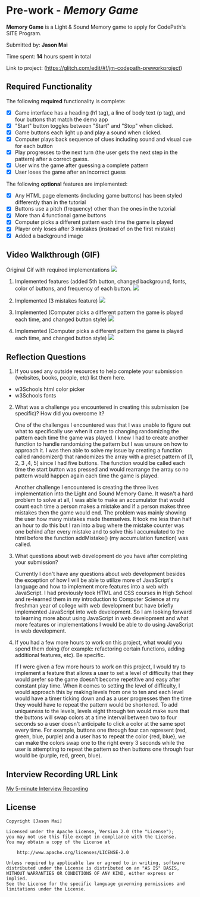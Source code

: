 # Pre-work - *Memory Game*

**Memory Game** is a Light & Sound Memory game to apply for CodePath's SITE Program. 

Submitted by: **Jason Mai**

Time spent: **14** hours spent in total

Link to project: (https://glitch.com/edit/#!/jm-codepath-preworkproject)

## Required Functionality

The following **required** functionality is complete:

* [X] Game interface has a heading (h1 tag), a line of body text (p tag), and four buttons that match the demo app
* [X] "Start" button toggles between "Start" and "Stop" when clicked. 
* [X] Game buttons each light up and play a sound when clicked. 
* [X] Computer plays back sequence of clues including sound and visual cue for each button
* [X] Play progresses to the next turn (the user gets the next step in the pattern) after a correct guess. 
* [X] User wins the game after guessing a complete pattern
* [X] User loses the game after an incorrect guess

The following **optional** features are implemented:

* [X] Any HTML page elements (including game buttons) has been styled differently than in the tutorial
* [X] Buttons use a pitch (frequency) other than the ones in the tutorial
* [X] More than 4 functional game buttons
* [X] Computer picks a different pattern each time the game is played
* [X] Player only loses after 3 mistakes (instead of on the first mistake)
* [X] Added a background image  

## Video Walkthrough (GIF)
Original Gif with required implementations
![](http://g.recordit.co/GeXQhU4UJa.gif)

1. Implemented features (added 5th button, changed background, fonts, color of buttons, and frequency of each button.
![](http://g.recordit.co/k48WBmG38F.gif)

2. Implemented (3 mistakes feature)
![](http://g.recordit.co/6z2QFHR3pl.gif)

3. Implemented (Computer picks a different pattern the game is played each time, and changed button style)
![](http://g.recordit.co/B5CjTEgoDB.gif)

3. Implemented (Computer picks a different pattern the game is played each time, and changed button style)
![](http://g.recordit.co/tcoAGxOXzZ.gif)

## Reflection Questions
1. If you used any outside resources to help complete your submission (websites, books, people, etc) list them here. 
- w3Schools html color picker
- w3Schools fonts

2. What was a challenge you encountered in creating this submission (be specific)? How did you overcome it? 


    One of the challenges I encountered was that I was unable to figure out what to specifically use when it came to changing randomizing the pattern each time the game was played. I knew I had to create another function to handle randomizing the pattern but I was unsure on how to approach it. I was then able to solve my issue by creating a function called randomizer() that randomizes the array with a preset pattern of [1, 2, 3 ,4, 5] since I had five buttons. The function would be called each time the start button was pressed and would rearrange the array so no pattern would happen again each time the game is played. 

    Another challenge I encountered is creating the three lives implementation into the Light and Sound Memory Game. It wasn't a hard problem to solve at all, I was able to make an accumulator that would count each time a person makes a mistake and if a person makes three mistakes then the game would end. The problem was mainly showing the user how many mistakes made themselves. It took me less than half an hour to do this but I ran into a bug where the mistake counter was one behind after every mistake and to solve this I accumulated to the html before the function addMistake() (my accumulation function) was called.

3. What questions about web development do you have after completing your submission? 

    Currently I don't have any questions about web development besides the exception of how I will be able to utilize more of JavaScript's language and how to implement more features into a web with JavaScript. I had previously took HTML and CSS courses in High School and re-learned them in my introduction to Computer Science at my freshman year of college with web development but have briefly implemented JavaScript into web development. So I am looking forward to learning more about using JavaScript in web development and what more features or implementations I would be able to do using JavaScript in web development.

4. If you had a few more hours to work on this project, what would you spend them doing (for example: refactoring certain functions, adding additional features, etc). Be specific.


    If I were given a few more hours to work on this project, I would try to implement a feature that allows a user to set a level of difficulty that they would prefer so the game doesn't become repetitive and easy after constant play time. When it comes to setting the level of difficulty, I would approach this by making levels from one to ten and each level would have a timer ticking down and as a user progresses then the time they would have to repeat the pattern would be shortened. To add uniqueness to the levels, levels eight through ten would make sure that the buttons will swap colors at a time interval between two to four seconds so a user doesn't anticipate to click a color at the same spot every time. For example, buttons one through four can represent (red, green, blue, purple) and a user has to repeat the color {red, blue}, we can make the colors swap one to the right every 3 seconds while the user is attempting to repeat the pattern so then buttons one through four would be (purple, red, green, blue).



## Interview Recording URL Link

[My 5-minute Interview Recording](https://www.loom.com/share/01ff7a53df8747bf9f3f61810bb455b4)


## License

    Copyright [Jason Mai]

    Licensed under the Apache License, Version 2.0 (the "License");
    you may not use this file except in compliance with the License.
    You may obtain a copy of the License at

        http://www.apache.org/licenses/LICENSE-2.0

    Unless required by applicable law or agreed to in writing, software
    distributed under the License is distributed on an "AS IS" BASIS,
    WITHOUT WARRANTIES OR CONDITIONS OF ANY KIND, either express or implied.
    See the License for the specific language governing permissions and
    limitations under the License.
